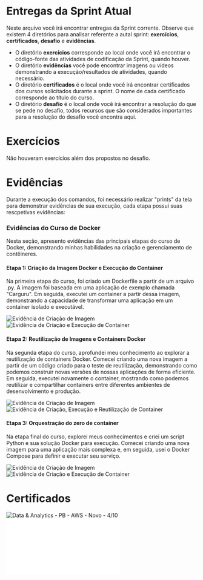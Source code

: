 
# Entregas da Sprint Atual

Neste arquivo você irá encontrar entregas da Sprint corrente. Observe que existem 4 diretórios para analisar referente a autal sprint: **exercícios**, **certificados**, **desafio** e **evidências**.

 - O diretório **exercícios** corresponde ao local onde você irá encontrar o código-fonte das atividades de codificação da Sprint, quando houver.
 - O diretório **evidências** você pode encontrar imagens ou vídeos demonstrando a execução/resultados de atividades, quando necessário.
 - O diretório **certificados** é o local onde você irá encontrar certificados dos cursos solicitados durante a sprint. O nome de cada certificado corresponde ao título do curso.
 - O diretório **desafio** é o local onde você irá encontrar a resolução do que se pede no desafio, todos recursos que são considerados importantes para a resolução do desafio você encontra aqui.

# Exercícios

Não houveram exercícios além dos propostos no desafio.

# Evidências

Durante a execução dos comandos, foi necessário realizar "prints" da tela para demonstrar evidências de sua execução, cada etapa possui suas rescpetivas evidências:

### Evidências do Curso de Docker

Nesta seção, apresento evidências das principais etapas do curso de Docker, demonstrando minhas habilidades na criação e gerenciamento de contêineres.

#### Etapa 1: Criação da Imagem Docker e Execução do Container

Na primeira etapa do curso, foi criado um Dockerfile a partir de um arquivo .py. A imagem foi baseada em uma aplicação de exemplo chamada "Carguru". Em seguida, executei um container a partir dessa imagem, demonstrando a capacidade de transformar uma aplicação em um container isolado e executável.

![Evidência de Criação de Imagem](Evidencias/Etapa-1/Evidencia_Imagem_Carguru.png)
![Evidência de Criação e Execução de Container](Evidencias/Etapa-1/Evidencia_Container_Carguru.png)

#### Etapa 2: Reutilização de Imagens e Containers Docker

Na segunda etapa do curso, aprofundei meu conhecimento ao explorar a reutilização de containers Docker. Comecei criando uma nova imagem a partir de um código criado para o teste de reutilização, demonstrando como podemos construir novas versões de nossas aplicações de forma eficiente. Em seguida, executei novamente o container, mostrando como podemos reutilizar e compartilhar containers entre diferentes ambientes de desenvolvimento e produção.

![Evidência de Criação de Imagem](Evidencias/Etapa-2/Evidencia_Criando_Imagem.png)
![Evidência de Criação, Execução e Reutilização de Container](Evidencias/Etapa-2/Evidencia_Reutlizando_Container.png)

#### Etapa 3: Orquestração do zero de container

Na etapa final do curso, explorei meus conhecimentos e criei um script Python e sua solução Docker para execução. Comecei criando uma nova imagem para uma aplicação mais complexa e, em seguida, usei o Docker Compose para definir e executar seu serviço.

![Evidência de Criação de Imagem](Evidencias/Etapa-3/Evidencia_Criacao_imagem.png)
![Evidência de Criação e Execução de Container](Evidencias/Etapa-3/Evidencia_Inicializacao_Container.png)


# Certificados

![Data & Analytics - PB - AWS - Novo - 4/10](Certificados/Data%20&%20Analytics%20-%20PB%20-%20AWS%20-%20Novo%20-%204.10.jpg)
![AWS](Certificados/AWS%20Partner%20Credenciamento%20(Tecnico)%20(Portugues).pdf)
